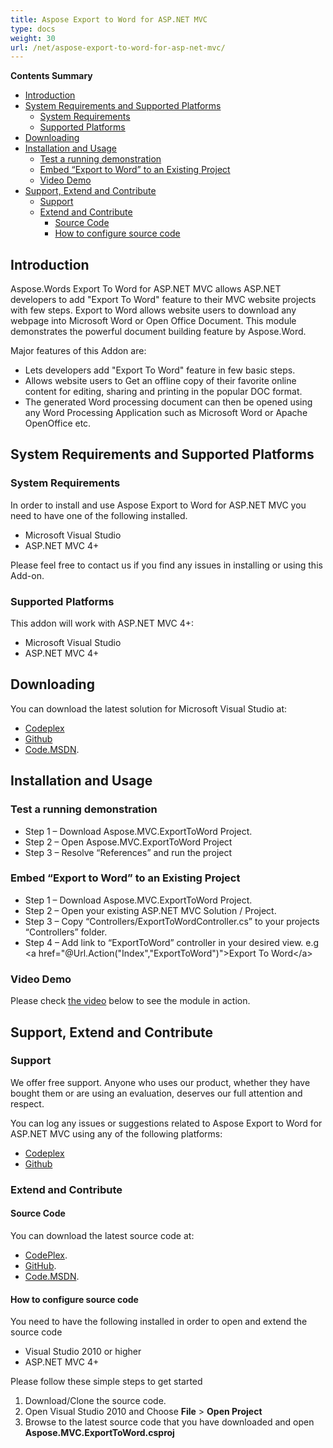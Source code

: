 ```yaml
---
title: Aspose Export to Word for ASP.NET MVC
type: docs
weight: 30
url: /net/aspose-export-to-word-for-asp-net-mvc/
---
```


**Contents Summary**

- [Introduction](#AsposeExporttoWordforASP.NETMVC-Introduction)
- [System Requirements and Supported Platforms](#AsposeExporttoWordforASP.NETMVC-SystemRequirementsandSupportedPlatforms) 
  - [System Requirements](#AsposeExporttoWordforASP.NETMVC-SystemRequirements)
  - [Supported Platforms](#AsposeExporttoWordforASP.NETMVC-SupportedPlatforms)
- [Downloading](#AsposeExporttoWordforASP.NETMVC-Downloading)
- [Installation and Usage](#AsposeExporttoWordforASP.NETMVC-InstallationandUsage) 
  - [Test a running demonstration](#AsposeExporttoWordforASP.NETMVC-Testarunningdemonstration)
  - [Embed “Export to Word” to an Existing Project](ExporttoWord#AsposeExporttoWordforASP.NETMVC-Embed)
  - [Video Demo](#AsposeExporttoWordforASP.NETMVC-VideoDemo)
- [Support, Extend and Contribute](#AsposeExporttoWordforASP.NETMVC-Support,ExtendandContribute) 
  - [Support](#AsposeExporttoWordforASP.NETMVC-Support)
  - [Extend and Contribute](#AsposeExporttoWordforASP.NETMVC-ExtendandContribute) 
    - [Source Code](#AsposeExporttoWordforASP.NETMVC-SourceCode)
    - [How to configure source code](#AsposeExporttoWordforASP.NETMVC-Howtoconfiguresourcecode)

## **Introduction**

Aspose.Words Export To Word for ASP.NET MVC allows ASP.NET developers to add "Export To Word" feature to their MVC website projects with few steps. Export to Word allows website users to download any webpage into Microsoft Word or Open Office Document. This module demonstrates the powerful document building feature by Aspose.Word.

Major features of this Addon are:

- Lets developers add "Export To Word" feature in few basic steps.
- Allows website users to Get an offline copy of their favorite online content for editing, sharing and printing in the popular DOC format.
- The generated Word processing document can then be opened using any Word Processing Application such as Microsoft Word or Apache OpenOffice etc.

## **System Requirements and Supported Platforms**

### **System Requirements**

In order to install and use Aspose Export to Word for ASP.NET MVC you need to have one of the following installed.

- Microsoft Visual Studio
- ASP.NET MVC 4+

Please feel free to contact us if you find any issues in installing or using this Add-on.

### **Supported Platforms**

This addon will work with ASP.NET MVC 4+:

- Microsoft Visual Studio
- ASP.NET MVC 4+

## **Downloading**

You can download the latest solution for Microsoft Visual Studio at:

- [Codeplex](https://asposewordsnetmvc.codeplex.com/releases/view/619212)
- [Github](https://github.com/aspose-words/Aspose.Words-for-.NET/releases/tag/Aspose.MVC.ExportToWord-v1.0)
- [Code.MSDN](https://code.msdn.microsoft.com/AsposeWords-Export-to-Word-cce75615).

## **Installation and Usage**

### **Test a running demonstration**

- Step 1 – Download Aspose.MVC.ExportToWord Project.
- Step 2 – Open Aspose.MVC.ExportToWord Project
- Step 3 – Resolve “References” and run the project

### **Embed “Export to Word” to an Existing Project**

- Step 1 – Download Aspose.MVC.ExportToWord Project.
- Step 2 – Open your existing ASP.NET MVC Solution / Project.
- Step 3 – Copy “Controllers/ExportToWordController.cs” to your projects “Controllers” folder.
- Step 4 – Add link to “ExportToWord” controller in your desired view.
  e.g &lt;a href="@Url.Action("Index","ExportToWord")"&gt;Export To Word&lt;/a&gt;

### **Video Demo**

Please check [the video](https://www.youtube.com/watch?v=vteWnbIy8Ag) below to see the module in action.

## **Support, Extend and Contribute**

### **Support**

We offer free support. Anyone who uses our product, whether they have bought them or are using an evaluation, deserves our full attention and respect.

You can log any issues or suggestions related to Aspose Export to Word for ASP.NET MVC using any of the following platforms:

- [Codeplex](https://asposewordsnetmvc.codeplex.com)
- [Github](https://github.com/aspose-words/Aspose.Words-for-.NET)

### **Extend and Contribute**

#### **Source Code**

You can download the latest source code at:

- [CodePlex](https://asposewordsnetmvc.codeplex.com/SourceControl/latest).
- [GitHub](https://github.com/aspose-words/Aspose.Words-for-.NET/tree/master/Plugins/MVC/Aspose.MVC.ExportToWord).
- [Code.MSDN](https://code.msdn.microsoft.com/AsposeWords-Export-to-Word-cce75615).

#### **How to configure source code**

You need to have the following installed in order to open and extend the source code

- Visual Studio 2010 or higher
- ASP.NET MVC 4+

Please follow these simple steps to get started

1. Download/Clone the source code.
1. Open Visual Studio 2010 and Choose **File** > **Open Project**
1. Browse to the latest source code that you have downloaded and open **Aspose.MVC.ExportToWord.csproj**
